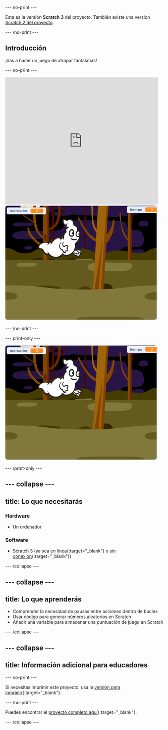 --- no-print ---

Esta es la versión **Scratch 3** del proyecto. También existe una version [Scratch 2 del proyecto](https://projects.raspberrypi.org/es-LA/projects/ghostbusters-scratch2).

--- /no-print ---

## Introducción

¡Vas a hacer un juego de atrapar fantasmas!

--- no-print ---

<div class="scratch-preview">
  <iframe allowtransparency="true" width="485" height="402" src="https://scratch.mit.edu/projects/embed/414368796/?autostart=false" frameborder="0" scrolling="no"></iframe>
  <img src="images/showcase-static.png">
</div>

--- /no-print ---

--- print-only ---

![ejemplo](images/showcase-static.png)

--- /print-only ---

--- collapse ---
---
title: Lo que necesitarás
---

### Hardware

- Un ordenador

### Software

- Scratch 3 (ya sea [en línea](http://rpf.io/scratchon){:target="_blank"} o [sin conexión](http://rpf.io/scratchoff){:target="_blank"})

--- /collapse ---

--- collapse ---
---
title: Lo que aprenderás
---

- Comprender la necesidad de pausas entre acciones dentro de bucles
- Usar código para generar números aleatorios en Scratch
- Añadir una variable para almacenar una puntuación de juego en Scratch

--- /collapse ---

--- collapse ---
---
title: Información adicional para educadores
---

--- no-print ---

Si necesitas imprimir este proyecto, usa la [versión para imprimir](https://projects.raspberrypi.org/es-LA/projects/ghostbusters/print){:target="_blank"}.

--- /no-print ---

Puedes encontrar el [proyecto completo aquí](http://rpf.io/p/es-LA/ghostbusters-get){:target="_blank"}.

--- /collapse ---